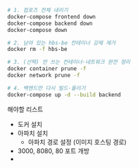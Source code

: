 ```bash
# 1. 컴포즈 전체 내리기
docker-compose frontend down
docker-compose backend down
docker-compose down

# 2. 남아 있는 hbs-be 컨테이너 강제 제거
docker rm -f hbs-be

# 3. (선택) 안 쓰는 컨테이너·네트워크 완전 정리
docker container prune -f
docker network prune -f

# 4. 백엔드만 다시 빌드·올리기
docker-compose up -d --build backend

```

해야할 리스트 
- 도커 설치
- 아파치 설치
    - 아파치 경로 설정 (이미지 호스팅 경로)
- 3000, 8080, 80 포트 개방
- 